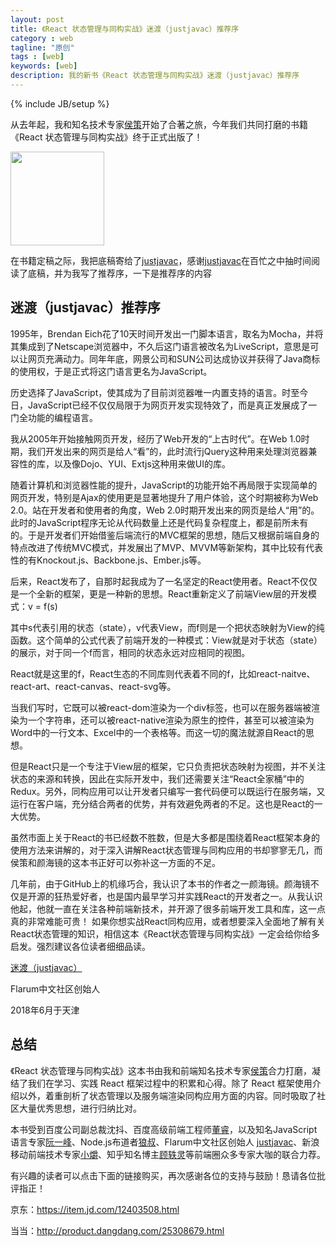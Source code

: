 ```yaml
---
layout: post
title: 《React 状态管理与同构实战》迷渡（justjavac）推荐序
category : web
tagline: "原创"
tags : [web]
keywords: [web]
description: 我的新书《React 状态管理与同构实战》迷渡（justjavac）推荐序
---
```

{% include JB/setup %}

从去年起，我和知名技术专家[侯策][lucas]开始了合著之旅，今年我们共同打磨的书籍《React 状态管理与同构实战》终于正式出版了！

<img src="{{BLOG_IMG}}526.png" width="150">

在书籍定稿之际，我把底稿寄给了[justjavac][justjavac]，感谢[justjavac][justjavac]在百忙之中抽时间阅读了底稿，并为我写了推荐序，一下是推荐序的内容

## 迷渡（justjavac）推荐序
1995年，Brendan Eich花了10天时间开发出一门脚本语言，取名为Mocha，并将其集成到了Netscape浏览器中，不久后这门语言被改名为LiveScript，意思是可以让网页充满动力。同年年底，网景公司和SUN公司达成协议并获得了Java商标的使用权，于是正式将这门语言更名为JavaScript。

历史选择了JavaScript，使其成为了目前浏览器唯一内置支持的语言。时至今日，JavaScript已经不仅仅局限于为网页开发实现特效了，而是真正发展成了一门全功能的编程语言。

我从2005年开始接触网页开发，经历了Web开发的“上古时代”。在Web 1.0时期，我们开发出来的网页是给人“看”的，此时流行jQuery这种用来处理浏览器兼容性的库，以及像Dojo、YUI、Extjs这种用来做UI的库。

随着计算机和浏览器性能的提升，JavaScript的功能开始不再局限于实现简单的网页开发，特别是Ajax的使用更是显著地提升了用户体验，这个时期被称为Web 2.0。站在开发者和使用者的角度，Web 2.0时期开发出来的网页是给人“用”的。此时的JavaScript程序无论从代码数量上还是代码复杂程度上，都是前所未有的。于是开发者们开始借鉴后端流行的MVC框架的思想，随后又根据前端自身的特点改进了传统MVC模式，并发展出了MVP、MVVM等新架构，其中比较有代表性的有Knockout.js、Backbone.js、Ember.js等。

后来，React发布了，自那时起我成为了一名坚定的React使用者。React不仅仅是一个全新的框架，更是一种新的思想。React重新定义了前端View层的开发模式：v = f(s)

其中s代表引用的状态（state），v代表View，而f则是一个把状态映射为View的纯函数。这个简单的公式代表了前端开发的一种模式：View就是对于状态（state）的展示，对于同一个f而言，相同的状态永远对应相同的视图。

React就是这里的f，React生态的不同库则代表着不同的f，比如react-naitve、react-art、react-canvas、react-svg等。

当我们写<TextBox color="red">时，它既可以被react-dom渲染为一个div标签，也可以在服务器端被渲染为一个字符串，还可以被react-native渲染为原生的控件，甚至可以被渲染为Word中的一行文本、Excel中的一个表格等。而这一切的魔法就源自React的思想。

但是React只是一个专注于View层的框架，它只负责把状态映射为视图，并不关注状态的来源和转换，因此在实际开发中，我们还需要关注“React全家桶”中的Redux。另外，同构应用可以让开发者只编写一套代码便可以既运行在服务端，又运行在客户端，充分结合两者的优势，并有效避免两者的不足。这也是React的一大优势。

虽然市面上关于React的书已经数不胜数，但是大多都是围绕着React框架本身的使用方法来讲解的，对于深入讲解React状态管理与同构应用的书却寥寥无几，而侯策和颜海镜的这本书正好可以弥补这一方面的不足。

几年前，由于GitHub上的机缘巧合，我认识了本书的作者之一颜海镜。颜海镜不仅是开源的狂热爱好者，也是国内最早学习并实践React的开发者之一。从我认识他起，他就一直在关注各种前端新技术，并开源了很多前端开发工具和库，这一点真的非常难能可贵！
如果你想实战React同构应用，或者想要深入全面地了解有关React状态管理的知识，相信这本《React状态管理与同构实战》一定会给你给多启发。强烈建议各位读者细细品读。

[迷渡（justjavac）][justjavac]

Flarum中文社区创始人

2018年6月于天津


## 总结
《React 状态管理与同构实战》这本书由我和前端知名技术专家[侯策][lucas]合力打磨，凝结了我们在学习、实践 React 框架过程中的积累和心得。除了 React 框架使用介绍以外，着重剖析了状态管理以及服务端渲染同构应用方面的内容。同时吸取了社区大量优秀思想，进行归纳比对。

本书受到百度公司副总裁沈抖、百度高级前端工程师[董睿][dongrui]，以及知名JavaScript语言专家[阮一峰][ruanyf]、Node.js布道者[狼叔][langshu]、Flarum中文社区创始人 [justjavac][justjavac]、新浪移动前端技术专家[小爝][xiaojue]、知乎知名博主[顾轶灵][guyiling]等前端圈众多专家大咖的联合力荐。

有兴趣的读者可以点击下面的链接购买，再次感谢各位的支持与鼓励！恳请各位批评指正！

京东：<a href="https://item.jd.com/12403508.html" target="_blank">https://item.jd.com/12403508.html</a> 

当当：<a href="http://product.dangdang.com/25308679.html" target="_blank">http://product.dangdang.com/25308679.html</a>


[lucas]: https://www.zhihu.com/people/lucas-hc
[dongrui]: https://www.zhihu.com/people/dong-rui-24/activities
[langshu]: https://www.zhihu.com/people/i5ting/activities
[ruanyf]: http://www.ruanyifeng.com/home.html
[justjavac]: http://justjavac.com/
[guyiling]: https://www.zhihu.com/people/justineo/activities
[xiaojue]: https://www.zhihu.com/people/xiao-jue-83/activities
